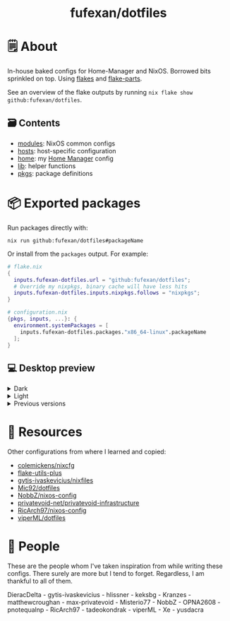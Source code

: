 <h1 align="center">fufexan/dotfiles</h1>

# 🗒 About

In-house baked configs for Home-Manager and NixOS. Borrowed bits sprinkled on
top. Using [flakes](https://nixos.wiki/wiki/Flakes) and
[flake-parts](https://github.com/hercules-ci/flake-parts).

See an overview of the flake outputs by running
`nix flake show github:fufexan/dotfiles`.

## 🗃️  Contents

- [modules](modules): NixOS common configs
- [hosts](hosts): host-specific configuration
- [home](home): my [Home Manager](https://github.com/nix-community/home-manager) config
- [lib](lib): helper functions
- [pkgs](pkgs): package definitions

# 📦 Exported packages

Run packages directly with:

```console
nix run github:fufexan/dotfiles#packageName
```

Or install from the `packages` output. For example:

```nix
# flake.nix
{
  inputs.fufexan-dotfiles.url = "github:fufexan/dotfiles";
  # Override my nixpkgs, binary cache will have less hits
  inputs.fufexan-dotfiles.inputs.nixpkgs.follows = "nixpkgs";
}

# configuration.nix
{pkgs, inputs, ...}: {
  environment.systemPackages = [
    inputs.fufexan-dotfiles.packages."x86_64-linux".packageName
  ];
}
```

## 💻 Desktop preview

<details>
<summary>
Dark
</summary>
<a href="https://drive.google.com/file/d/1W-bwn3UwbMxReiiNqMmq38noa7Xw0Gj1/preview">
  <img src="https://github.com/fufexan/dotfiles/assets/36706276/d0cc86c8-39b1-4a49-b9d9-6f161f2420f2" alt="Desktop Preview Dark">
</a>
*Hint: click to go to a video showcase*
</details>
<details>
<summary>
Light
</summary>
<img src="https://github.com/fufexan/dotfiles/assets/36706276/badef73f-b45a-45a2-b1d6-fe615d5f89b2" alt="Desktop Preview Light">
</details>

<details>
<summary>
Previous versions
</summary>
  <img src="https://user-images.githubusercontent.com/36706276/216402032-ff32fcad-ca21-49d3-9c29-6ff0d2d8b1d8.png" alt="Desktop Preview">
  <img src="https://user-images.githubusercontent.com/36706276/236707086-ea6cb781-8b0c-45d3-b6a1-2c6a4d5e2582.png" alt="Desktop Preview">
</details>

# 💾 Resources

Other configurations from where I learned and copied:

- [colemickens/nixcfg](https://github.com/colemickens/nixcfg)
- [flake-utils-plus](https://github.com/gytis-ivaskevicius/flake-utils-plus)
- [gytis-ivaskevicius/nixfiles](https://github.com/gytis-ivaskevicius/nixfiles)
- [Mic92/dotfiles](https://github.com/Mic92/dotfiles)
- [NobbZ/nixos-config](https://github.com/NobbZ/nixos-config)
- [privatevoid-net/privatevoid-infrastructure](https://github.com/privatevoid-net/privatevoid-infrastructure)
- [RicArch97/nixos-config](https://github.com/RicArch97/nixos-config)
- [viperML/dotfiles](https://github.com/viperML/dotfiles)

# 👥 People

These are the people whom I've taken inspiration from while writing these
configs. There surely are more but I tend to forget. Regardless, I am thankful
to all of them.

DieracDelta - gytis-ivaskevicius - hlissner - keksbg - Kranzes -
matthewcroughan - max-privatevoid - Misterio77 - NobbZ - OPNA2608 -
pnotequalnp - RicArch97 - tadeokondrak - viperML - Xe - yusdacra
